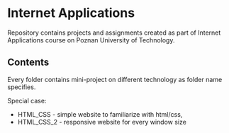 # Internet Applications

Repository contains projects and assignments created as part of Internet Applications course on Poznan University of Technology.

## Contents

Every folder contains mini-project on different technology as folder name specifies. 

Special case: 

* HTML_CSS - simple website to familiarize with html/css,
* HTML_CSS_2 - responsive website for every window size
